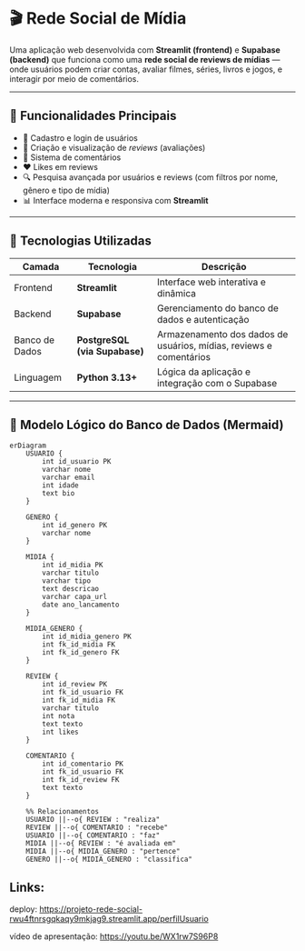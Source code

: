 # 🎬 Rede Social de Mídia

Uma aplicação web desenvolvida com **Streamlit (frontend)** e **Supabase (backend)** que funciona como uma **rede social de reviews de mídias** — onde usuários podem criar contas, avaliar filmes, séries, livros e jogos, e interagir por meio de comentários.

---

## 🚀 **Funcionalidades Principais**

- 👤 Cadastro e login de usuários  
- 📝 Criação e visualização de *reviews* (avaliações)  
- 💬 Sistema de comentários  
- ❤️ Likes em reviews  
- 🔍 Pesquisa avançada por usuários e reviews (com filtros por nome, gênero e tipo de mídia)  
- 📊 Interface moderna e responsiva com **Streamlit**

---

## 🧠 **Tecnologias Utilizadas**

| Camada | Tecnologia | Descrição |
|--------|-------------|-----------|
| Frontend | **Streamlit** | Interface web interativa e dinâmica |
| Backend | **Supabase** | Gerenciamento do banco de dados e autenticação |
| Banco de Dados | **PostgreSQL (via Supabase)** | Armazenamento dos dados de usuários, mídias, reviews e comentários |
| Linguagem | **Python 3.13+** | Lógica da aplicação e integração com o Supabase |

---

## 🧩 **Modelo Lógico do Banco de Dados (Mermaid)**

```mermaid
erDiagram
    USUARIO {
        int id_usuario PK
        varchar nome
        varchar email
        int idade
        text bio
    }

    GENERO {
        int id_genero PK
        varchar nome
    }

    MIDIA {
        int id_midia PK
        varchar titulo
        varchar tipo
        text descricao
        varchar capa_url
        date ano_lancamento
    }

    MIDIA_GENERO {
        int id_midia_genero PK
        int fk_id_midia FK
        int fk_id_genero FK
    }

    REVIEW {
        int id_review PK
        int fk_id_usuario FK
        int fk_id_midia FK
        varchar titulo
        int nota
        text texto
        int likes
    }

    COMENTARIO {
        int id_comentario PK
        int fk_id_usuario FK
        int fk_id_review FK
        text texto
    }

    %% Relacionamentos
    USUARIO ||--o{ REVIEW : "realiza"
    REVIEW ||--o{ COMENTARIO : "recebe"
    USUARIO ||--o{ COMENTARIO : "faz"
    MIDIA ||--o{ REVIEW : "é avaliada em"
    MIDIA ||--o{ MIDIA_GENERO : "pertence"
    GENERO ||--o{ MIDIA_GENERO : "classifica"

```



## **Links:**

deploy:  https://projeto-rede-social-rwu4ftnrsgqkaqy9mkjag9.streamlit.app/perfilUsuario

vídeo de apresentação: https://youtu.be/WX1rw7S96P8
